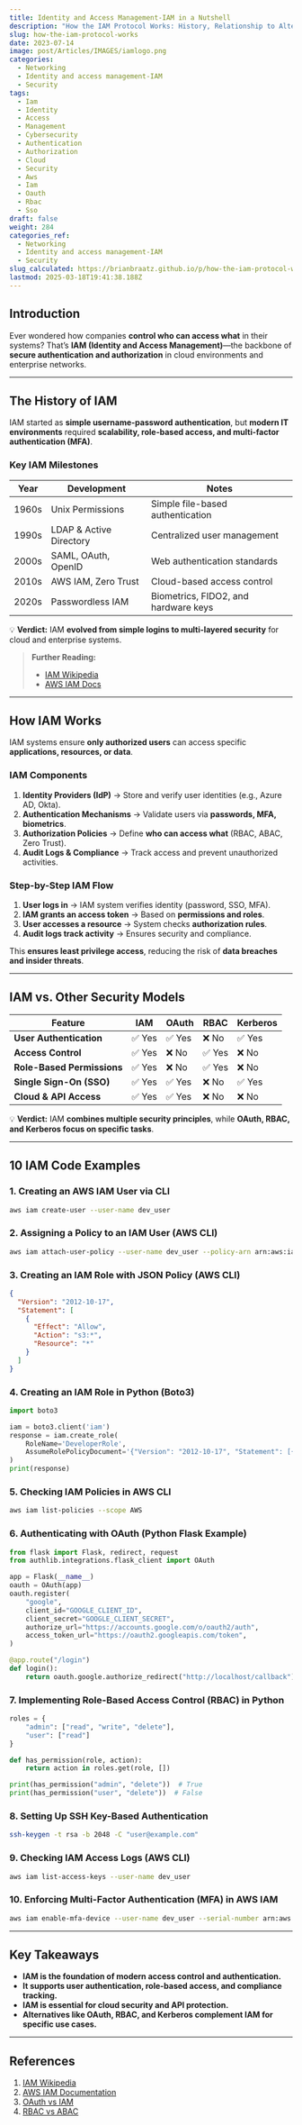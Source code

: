 ```yaml
---
title: Identity and Access Management-IAM in a Nutshell
description: "How the IAM Protocol Works: History, Relationship to Alternatives, and Examples"
slug: how-the-iam-protocol-works
date: 2023-07-14
image: post/Articles/IMAGES/iamlogo.png
categories:
  - Networking
  - Identity and access management-IAM
  - Security
tags:
  - Iam
  - Identity
  - Access
  - Management
  - Cybersecurity
  - Authentication
  - Authorization
  - Cloud
  - Security
  - Aws
  - Iam
  - Oauth
  - Rbac
  - Sso
draft: false
weight: 284
categories_ref:
  - Networking
  - Identity and access management-IAM
  - Security
slug_calculated: https://brianbraatz.github.io/p/how-the-iam-protocol-works:-history-relationship-to-alternatives-and-10-code-examples
lastmod: 2025-03-18T19:41:38.188Z
---
```

<!--
# How the IAM Protocol Works: History, Relationship to Alternatives, and 10 Code Examples
-->

## Introduction

Ever wondered how companies **control who can access what** in their systems? That’s **IAM (Identity and Access Management)**—the backbone of **secure authentication and authorization** in cloud environments and enterprise networks.

<!--
In this article, we’ll cover:  

- The **history and evolution** of IAM.  
- How **IAM protocols work** and why they matter.  
- **IAM vs. other security models** like OAuth, RBAC, and Kerberos.  
- **10 real-world IAM code examples**.  
-->

***

## The History of IAM

IAM started as **simple username-password authentication**, but **modern IT environments** required **scalability, role-based access, and multi-factor authentication (MFA)**.

### **Key IAM Milestones**

| Year  | Development             | Notes                                |
| ----- | ----------------------- | ------------------------------------ |
| 1960s | Unix Permissions        | Simple file-based authentication     |
| 1990s | LDAP & Active Directory | Centralized user management          |
| 2000s | SAML, OAuth, OpenID     | Web authentication standards         |
| 2010s | AWS IAM, Zero Trust     | Cloud-based access control           |
| 2020s | Passwordless IAM        | Biometrics, FIDO2, and hardware keys |

💡 **Verdict:** IAM **evolved from simple logins to multi-layered security** for cloud and enterprise systems.

> **Further Reading:**
>
> * [IAM Wikipedia](https://en.wikipedia.org/wiki/Identity_and_access_management)
> * [AWS IAM Docs](https://docs.aws.amazon.com/IAM/latest/UserGuide/introduction.html)

***

## How IAM Works

IAM systems ensure **only authorized users** can access specific **applications, resources, or data**.

### **IAM Components**

1. **Identity Providers (IdP)** → Store and verify user identities (e.g., Azure AD, Okta).
2. **Authentication Mechanisms** → Validate users via **passwords, MFA, biometrics**.
3. **Authorization Policies** → Define **who can access what** (RBAC, ABAC, Zero Trust).
4. **Audit Logs & Compliance** → Track access and prevent unauthorized activities.

### **Step-by-Step IAM Flow**

1. **User logs in** → IAM system verifies identity (password, SSO, MFA).
2. **IAM grants an access token** → Based on **permissions and roles**.
3. **User accesses a resource** → System checks **authorization rules**.
4. **Audit logs track activity** → Ensures security and compliance.

This **ensures least privilege access**, reducing the risk of **data breaches and insider threats**.

***

## IAM vs. Other Security Models

| Feature                    | IAM   | OAuth | RBAC  | Kerberos |
| -------------------------- | ----- | ----- | ----- | -------- |
| **User Authentication**    | ✅ Yes | ✅ Yes | ❌ No  | ✅ Yes    |
| **Access Control**         | ✅ Yes | ❌ No  | ✅ Yes | ❌ No     |
| **Role-Based Permissions** | ✅ Yes | ❌ No  | ✅ Yes | ❌ No     |
| **Single Sign-On (SSO)**   | ✅ Yes | ✅ Yes | ❌ No  | ✅ Yes    |
| **Cloud & API Access**     | ✅ Yes | ✅ Yes | ❌ No  | ❌ No     |

💡 **Verdict:** IAM **combines multiple security principles**, while **OAuth, RBAC, and Kerberos focus on specific tasks**.

***

## 10 IAM Code Examples

### **1. Creating an AWS IAM User via CLI**

```bash
aws iam create-user --user-name dev_user
```

### **2. Assigning a Policy to an IAM User (AWS CLI)**

```bash
aws iam attach-user-policy --user-name dev_user --policy-arn arn:aws:iam::aws:policy/AmazonS3ReadOnlyAccess
```

### **3. Creating an IAM Role with JSON Policy (AWS CLI)**

```json
{
  "Version": "2012-10-17",
  "Statement": [
    {
      "Effect": "Allow",
      "Action": "s3:*",
      "Resource": "*"
    }
  ]
}
```

### **4. Creating an IAM Role in Python (Boto3)**

```python
import boto3

iam = boto3.client('iam')
response = iam.create_role(
    RoleName='DeveloperRole',
    AssumeRolePolicyDocument='{"Version": "2012-10-17", "Statement": [{"Effect": "Allow", "Principal": {"Service": "ec2.amazonaws.com"}, "Action": "sts:AssumeRole"}]}'
)
print(response)
```

### **5. Checking IAM Policies in AWS CLI**

```bash
aws iam list-policies --scope AWS
```

### **6. Authenticating with OAuth (Python Flask Example)**

```python
from flask import Flask, redirect, request
from authlib.integrations.flask_client import OAuth

app = Flask(__name__)
oauth = OAuth(app)
oauth.register(
    "google",
    client_id="GOOGLE_CLIENT_ID",
    client_secret="GOOGLE_CLIENT_SECRET",
    authorize_url="https://accounts.google.com/o/oauth2/auth",
    access_token_url="https://oauth2.googleapis.com/token",
)

@app.route("/login")
def login():
    return oauth.google.authorize_redirect("http://localhost/callback")
```

### **7. Implementing Role-Based Access Control (RBAC) in Python**

```python
roles = {
    "admin": ["read", "write", "delete"],
    "user": ["read"]
}

def has_permission(role, action):
    return action in roles.get(role, [])

print(has_permission("admin", "delete"))  # True
print(has_permission("user", "delete"))  # False
```

### **8. Setting Up SSH Key-Based Authentication**

```bash
ssh-keygen -t rsa -b 2048 -C "user@example.com"
```

### **9. Checking IAM Access Logs (AWS CLI)**

```bash
aws iam list-access-keys --user-name dev_user
```

### **10. Enforcing Multi-Factor Authentication (MFA) in AWS IAM**

```bash
aws iam enable-mfa-device --user-name dev_user --serial-number arn:aws:iam::123456789012:mfa/dev_user --authentication-code-1 123456 --authentication-code-2 456789
```

***

## Key Takeaways

* **IAM is the foundation of modern access control and authentication.**
* **It supports user authentication, role-based access, and compliance tracking.**
* **IAM is essential for cloud security and API protection.**
* **Alternatives like OAuth, RBAC, and Kerberos complement IAM for specific use cases.**

***

## References

1. [IAM Wikipedia](https://en.wikipedia.org/wiki/Identity_and_access_management)
2. [AWS IAM Documentation](https://docs.aws.amazon.com/IAM/latest/UserGuide/introduction.html)
3. [OAuth vs IAM](https://oauth.net/articles/authentication/)
4. [RBAC vs ABAC](https://www.nist.gov/publications/role-based-access-control)
